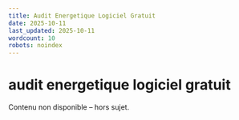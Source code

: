 ```yaml
---
title: Audit Energetique Logiciel Gratuit
date: 2025-10-11
last_updated: 2025-10-11
wordcount: 10
robots: noindex
---
```


# audit energetique logiciel gratuit

Contenu non disponible – hors sujet.